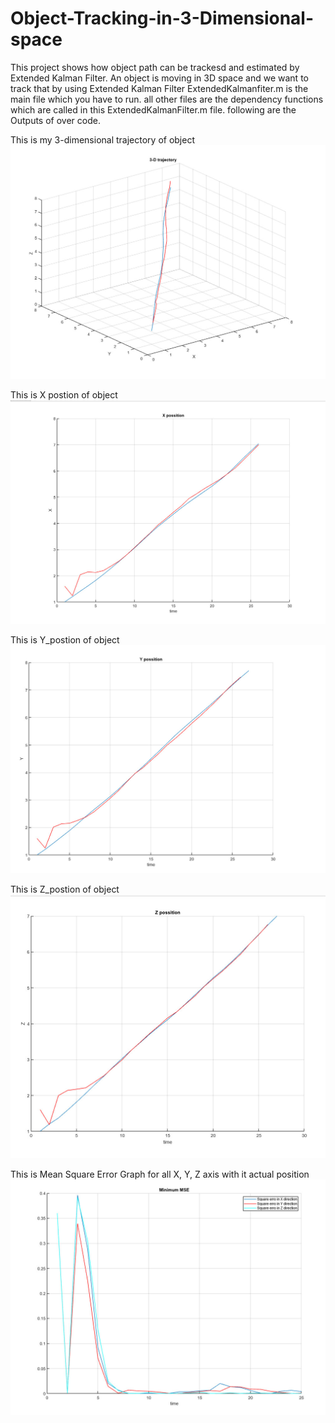 # Object-Tracking-in-3-Dimensional-space
This project shows how object path can be trackesd and estimated by Extended Kalman Filter.
An object is moving in 3D space and we want to track that by using Extended Kalman Filter
ExtendedKalmanfiter.m is the main file which you have to run.
all other files are the dependency functions which are called in this ExtendedKalmanFilter.m file.
following are the Outputs of over code.

This is my 3-dimensional trajectory of object
![This is my 3-dimensional trajectory of object](https://github.com/satya1657/Object-Tracking-in-3-Dimensional-space/blob/master/3d_trajectory.jpeg)

This is X postion of object
![This is X postion of object](https://github.com/satya1657/Object-Tracking-in-3-Dimensional-space/blob/master/X_postion.jpeg)

This is Y_postion of object
![This is Y postion of object](https://github.com/satya1657/Object-Tracking-in-3-Dimensional-space/blob/master/Y_position.jpeg)

This is Z_postion of object
![This is Z postion of object](https://github.com/satya1657/Object-Tracking-in-3-Dimensional-space/blob/master/Z_postion.jpeg) 

This is Mean Square Error Graph for all X, Y, Z axis with it actual position
![This is Mean Square Error Graph for all X, Y, Z axis with it actual position](https://github.com/satya1657/Object-Tracking-in-3-Dimensional-space/blob/master/MSError.jpeg)
